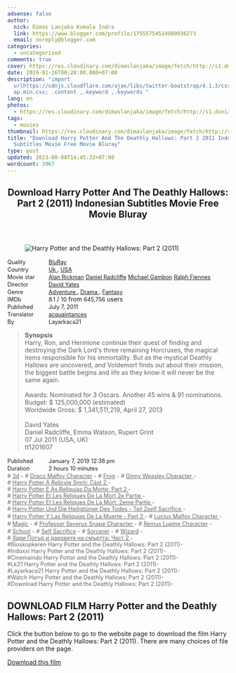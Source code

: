 ```yaml
---
adsense: false
author:
  nick: Dimas Lanjaka Kumala Indra
  link: https://www.blogger.com/profile/17555754514989936273
  email: noreply@blogger.com
categories:
  - uncategorized
comments: true
cover: https://res.cloudinary.com/dimaslanjaka/image/fetch/http://s1.dunia21.org/wp-content/uploads/2015/12/film-harry-potter-and-the-deathly-hallows-part-2-2011.jpg
date: 2019-01-26T00:28:00.000+07:00
description: "import
  urlhttps://cdnjs.cloudflare.com/ajax/libs/twitter-bootstrap/4.1.3/css/bootstr\
  ap.min.css; .content ,.keyword ,.keywords "
lang: en
photos:
  - https://res.cloudinary.com/dimaslanjaka/image/fetch/http://s1.dunia21.org/wp-content/uploads/2015/12/film-harry-potter-and-the-deathly-hallows-part-2-2011.jpg
tags:
  - movies
thumbnail: https://res.cloudinary.com/dimaslanjaka/image/fetch/http://s1.dunia21.org/wp-content/uploads/2015/12/film-harry-potter-and-the-deathly-hallows-part-2-2011.jpg
title: "Download Harry Potter And The Deathly Hallows: Part 2 2011 Indonesian
  Subtitles Movie Free Movie Bluray"
type: post
updated: 2023-08-08T14:45:33+07:00
wordcount: 3967
---
```


<div>
  <style>
    @import url("https://cdnjs.cloudflare.com/ajax/libs/twitter-bootstrap/4.1.3/css/bootstrap.min.css");
    .content *,
    .keyword *,
    .keywords * {
      max-width: 100%;
    }
    .keywords h3 {
      margin-right: 15px;
      color: #666;
    }
    .keywords h3::before {
      content: "#";
    }
    .keywords h3::after {
      content: "-";
    }
    .content h3 {
      display: inline-block;
    }
    .keywords h3 {
      display: block;
    }
    .content-wrapper {
      position: relative;
    }
    .content-wrapper::before {
      background: -moz-linear-gradient(top, rgba(255, 255, 255, 0) 0, rgba(255, 255, 255, 1) 100%);
      background: -webkit-linear-gradient(top, rgba(255, 255, 255, 0) 0, rgba(255, 255, 255, 1) 100%);
      background: linear-gradient(to bottom, rgba(255, 255, 255, 0) 0, rgba(255, 255, 255, 1) 100%);
      /* filter: progid: DXImageTransform.Microsoft.gradient(startColorstr='#00ffffff', endColorstr='#ffffff', GradientType=0); */
      bottom: 0;
      left: 0;
      position: absolute;
      width: 100%;
      color: #fff;
      height: 50px; /*content: '';*/ /*z-index: 3*/
    }
    .keywords h3 a {
      color: #666;
    }
    .content {
      position: relative;
    }
    .content h2,
    .content h3 {
      font-style: normal;
      display: inline-block;
      font-weight: 400;
      margin: 0;
      padding: 0;
      font-size: 90%;
    }
    .content-media,
    .show-more {
      font-size: 80%;
    }
    .content h2 {
      width: 90px;
    }
    .content-poster {
      margin-bottom: 10px;
    }
  </style>
  <article class="post">
    <header class="post-header">
      <h1 for="title">
        <span class="notranslate">
          Download Harry Potter And The Deathly Hallows: Part 2 (2011) Indonesian Subtitles Movie Free Movie Bluray
        </span>
      </h1>
    </header>
    <div class="content-wrapper" id="movie-detail">
      <div class="row toggle-more">
        <div class="col-xs-2 content-poster">
          <figure>
            <img
              src="https://res.cloudinary.com/dimaslanjaka/image/fetch/http://s1.dunia21.org/wp-content/uploads/2015/12/film-harry-potter-and-the-deathly-hallows-part-2-2011.jpg"
              alt="Harry Potter and the Deathly Hallows: Part 2 (2011)"
              title="Watch Harry Potter and the Deathly Hallows: Part 2 (2011) Indonesian Subtitles Streaming Movie Free Download Online"
              class="img-thumbnail"
            />
          </figure>
        </div>
        <div class="col-xs-10 content">
          <div>
            <h2><span class="notranslate">Quality</span></h2>
            <h3>
              <span class="notranslate">
                <a
                  href="http://webmanajemen.com/search/?q=quality%20bluray"
                  title="List of the latest and most complete films on BluRay quality"
                >
                  BluRay
                </a>
              </span>
            </h3>
          </div>
          <div>
            <h2><span class="notranslate">Country</span></h2>
            <h3>
              <span class="notranslate">
                <a
                  href="http://webmanajemen.com/search/?q=country%20uk"
                  title="List of the latest and most complete films made by Uk"
                >
                  Uk
                </a>
                ,
                <a
                  href="http://webmanajemen.com/search/?q=country%20usa"
                  title="List of the latest and most complete films made in the USA"
                >
                  USA
                </a>
              </span>
            </h3>
          </div>
          <div>
            <h2><span class="notranslate">Movie star</span></h2>
            <h3>
              <span class="notranslate">
                <a href="http://webmanajemen.com/search/?q=artist%20alan%20rickman">Alan Rickman</a>
              </span>
            </h3>
            <h3>
              <span class="notranslate">
                <a href="http://webmanajemen.com/search/?q=artist%20daniel%20radcliffe">Daniel Radcliffe</a>
              </span>
            </h3>
            <h3>
              <span class="notranslate">
                <a href="http://webmanajemen.com/search/?q=artist%20michael%20gambon">Michael Gambon</a>
              </span>
            </h3>
            <h3>
              <span class="notranslate">
                <a href="http://webmanajemen.com/search/?q=artist%20ralph%20fiennes">Ralph Fiennes</a>
              </span>
            </h3>
          </div>
          <div>
            <h2><span class="notranslate">Director</span></h2>
            <h3>
              <span class="notranslate">
                <a href="http://webmanajemen.com/search/?q=director%20david%20yates">David Yates</a>
              </span>
            </h3>
          </div>
          <div>
            <h2><span class="notranslate">Genre</span></h2>
            <h3>
              <span class="notranslate">
                <a
                  href="http://webmanajemen.com/search/?q=genre%20adventure"
                  title="List of the latest and most complete films Genres"
                >
                  Adventure
                </a>
                ,
                <a
                  href="http://webmanajemen.com/search/?q=genre%20drama"
                  title="List of the latest and most complete films Genres"
                >
                  Drama
                </a>
                ,
                <a
                  href="http://webmanajemen.com/search/?q=genre%20fantasy"
                  title="List of the latest and most complete films Genres"
                >
                  Fantasy
                </a>
              </span>
            </h3>
          </div>
          <div>
            <h2><span class="notranslate">IMDb</span></h2>
            <h3><span class="notranslate">8.1</span></h3>
            <span class="notranslate">/</span>
            <h3><span class="notranslate">10</span></h3>
            <span class="notranslate">from</span>
            <h3><span class="notranslate">645,756</span></h3>
            <span class="notranslate">users</span>
          </div>
          <div>
            <h2><span class="notranslate">Published</span></h2>
            <h3><span class="notranslate">July 7, 2011</span></h3>
          </div>
          <div>
            <h2><span class="notranslate">Translator</span></h2>
            <h3>
              <span class="notranslate">
                <a href="http://webmanajemen.com/search/?q=translator%20pein%20akatsuki">acquaintances</a>
              </span>
            </h3>
          </div>
          <div>
            <h2><span class="notranslate">By</span></h2>
            <h3><span class="notranslate">Layarkaca21</span></h3>
          </div>
          <blockquote>
            <span class="notranslate"><strong>Synopsis</strong></span>
            <br />
            <span class="notranslate">
              Harry, Ron, and Hermione continue their quest of finding and destroying the Dark Lord's three remaining
              Horcruxes, the magical items responsible for his immortality.
            </span>
            <span class="notranslate">
              But as the mystical Deathly Hallows are uncovered, and Voldemort finds out about their mission, the
              biggest battle begins and life as they know it will never be the same again.
            </span>
            <br />
            <br />
            <span class="notranslate">Awards: Nominated for 3 Oscars. Another 45 wins &amp; 91 nominations.</span>
            <br />
            <span class="notranslate">Budget: $ 125,000,000 (estimated)</span>
            <br />
            <span class="notranslate">Worldwide Gross: $ 1,341,511,219, April 27, 2013</span>
            <br />
            <span><br /></span>
            <span class="notranslate"><span>David Yates</span></span>
            <span><br /></span>
            <span class="notranslate"><span>Daniel Radcliffe, Emma Watson, Rupert Grint</span></span>
            <span><br /></span>
            <span class="notranslate"><span>07 Jul 2011 (USA, UK)</span></span>
            <span><br /></span>
            <span class="notranslate"><span>tt1201607</span></span>
            <span><br /></span>
          </blockquote>
          <div>
            <h2><span class="notranslate">Published</span></h2>
            <h3><span class="notranslate">January 7, 2019 12:38 pm</span></h3>
          </div>
          <div>
            <h2><span class="notranslate">Duration</span></h2>
            <h3><span class="notranslate">2 hours 10 minutes</span></h3>
          </div>
          <div class="keywords">
            <h3>
              <span class="notranslate"><a href="http://webmanajemen.com/search/?q=tag%203d">3d</a></span>
            </h3>
            <h3>
              <span class="notranslate">
                <a href="http://webmanajemen.com/search/?q=tag%20draco%20malfoy%20character">Draco Malfoy Character</a>
              </span>
            </h3>
            <h3>
              <span class="notranslate"><a href="http://webmanajemen.com/search/?q=tag%20frog">Frog</a></span>
            </h3>
            <h3>
              <span class="notranslate">
                <a href="http://webmanajemen.com/search/?q=tag%20ginny%20weasley%20character">
                  Ginny Weasley Character
                </a>
              </span>
            </h3>
            <h3>
              <span class="notranslate">
                <a href="http://webmanajemen.com/search/?q=tag%20harry%20potter%20a%20relikvie%20smrti%20cast%202">
                  Harry Potter A Relicvie Smrti: Cást 2
                </a>
              </span>
            </h3>
            <h3>
              <span class="notranslate">
                <a
                  href="http://webmanajemen.com/search/?q=tag%20harry%20potter%20e%20as%20reliquias%20da%20morte%20parte%202"
                >
                  Harry Potter E As Relíquias Da Morte: Part 2
                </a>
              </span>
            </h3>
            <h3>
              <span class="notranslate">
                <a
                  href="http://webmanajemen.com/search/?q=tag%20harry%20potter%20et%20les%20reliques%20de%20la%20mort%202e%20partie"
                >
                  Harry Potter Et Les Reliques De La Mort 2e Partie
                </a>
              </span>
            </h3>
            <h3>
              <span class="notranslate">
                <a
                  href="http://webmanajemen.com/search/?q=tag%20harry%20potter%20et%20les%20reliques%20de%20la%20mort%202eme%20partie"
                >
                  Harry Potter Et Les Reliques De La Mort: 2eme Partie
                </a>
              </span>
            </h3>
            <h3>
              <span class="notranslate">
                <a
                  href="http://webmanajemen.com/search/?q=tag%20harry%20potter%20und%20die%20heiligtumer%20des%20todes%20teil%202self%20sacrifice"
                >
                  Harry Potter Und Die Heiligtümer Des Todes - Teil 2self Sacrifice
                </a>
              </span>
            </h3>
            <h3>
              <span class="notranslate">
                <a
                  href="http://webmanajemen.com/search/?q=tag%20harry%20potter%20y%20las%20reliquias%20de%20la%20muerte%20parte%202"
                >
                  Harry Potter Y Las Reliquias De La Muerte - Part 2
                </a>
              </span>
            </h3>
            <h3>
              <span class="notranslate">
                <a href="http://webmanajemen.com/search/?q=tag%20lucius%20malfoy%20character">
                  Lucius Malfoy Character
                </a>
              </span>
            </h3>
            <h3>
              <span class="notranslate"><a href="http://webmanajemen.com/search/?q=tag%20magic">Magic</a></span>
            </h3>
            <h3>
              <span class="notranslate">
                <a href="http://webmanajemen.com/search/?q=tag%20professor%20severus%20snape%20character">
                  Professor Severus Snape Character
                </a>
              </span>
            </h3>
            <h3>
              <span class="notranslate">
                <a href="http://webmanajemen.com/search/?q=tag%20remus%20lupin%20character">Remus Lupine Character</a>
              </span>
            </h3>
            <h3>
              <span class="notranslate"><a href="http://webmanajemen.com/search/?q=tag%20school">School</a></span>
            </h3>
            <h3>
              <span class="notranslate">
                <a href="http://webmanajemen.com/search/?q=tag%20self%20sacrifice">Self Sacrifice</a>
              </span>
            </h3>
            <h3>
              <span class="notranslate"><a href="http://webmanajemen.com/search/?q=tag%20sorcerer">Sorcerer</a></span>
            </h3>
            <h3>
              <span class="notranslate"><a href="http://webmanajemen.com/search/?q=tag%20wizard">Wizard</a></span>
            </h3>
            <h3>
              <span class="notranslate">
                <a
                  href="http://webmanajemen.com/search/?q=tag%20%D1%85%D0%B0%D1%80%D0%B8%20%D0%BF%D0%BE%D1%82%D1%8A%D1%80%20%D0%B8%20%D0%B4%D0%B0%D1%80%D0%BE%D0%B2%D0%B5%D1%82%D0%B5%20%D0%BD%D0%B0%20%D1%81%D0%BC%D1%8A%D1%80%D1%82%D1%82%D0%B0%20%D1%87%D0%B0%D1%81%D1%82%202"
                >
                  Хари Потър и даровете на смъртта: Част 2
                </a>
              </span>
            </h3>
            <h3><span class="notranslate">Bioskopkeren Harry Potter and the Deathly Hallows: Part 2 (2011)</span></h3>
            <h3><span class="notranslate">Indoxxi Harry Potter and the Deathly Hallows: Part 2 (2011)</span></h3>
            <h3><span class="notranslate">Cinemaindo Harry Potter and the Deathly Hallows: Part 2 (2011)</span></h3>
            <h3><span class="notranslate">Lk21 Harry Potter and the Deathly Hallows: Part 2 (2011)</span></h3>
            <h3><span class="notranslate">Layarkaca21 Harry Potter and the Deathly Hallows: Part 2 (2011)</span></h3>
            <h3><span class="notranslate">Watch Harry Potter and the Deathly Hallows: Part 2 (2011)</span></h3>
            <h3><span class="notranslate">Download Harry Potter and the Deathly Hallows: Part 2 (2011)</span></h3>
          </div>
        </div>
      </div>
    </div>
  </article>
  <div class="download-movie" id="download-movie">
    <h2><span class="notranslate">DOWNLOAD FILM Harry Potter and the Deathly Hallows: Part 2 (2011)</span></h2>
    <p>
      <span class="notranslate">
        Click the button below to go to the website page to download the film Harry Potter and the Deathly Hallows: Part
        2 (2011).
      </span>
      <span class="notranslate">There are many choices of file providers on the page.</span>
    </p>
    <a
      href="https://webmanajemen.com/p/redirect.html?url=aHR0cDovL2RsLmxheWFya2FjYTIxLnZpcC9nZXQvaGFycnktcG90dGVyLWFuZC10aGUtZGVhdGhseS1oYWxsb3dzLXBhcnQtMi0yMDEx"
      target="_blank"
      class="btn btn-success"
    >
      <i class="fa-download"></i>
    </a>
    <span class="notranslate">
      <a
        href="https://webmanajemen.com/p/redirect.html?url=aHR0cDovL2RsLmxheWFya2FjYTIxLnZpcC9nZXQvaGFycnktcG90dGVyLWFuZC10aGUtZGVhdGhseS1oYWxsb3dzLXBhcnQtMi0yMDEx"
        target="_blank"
        class="btn btn-success"
      >
        Download this film
      </a>
    </span>
    <a
      href="http://webmanajemen.com/search/?q=petunjuk%20cara%20download%20film"
      target="_blank"
      class="btn btn-default"
      style="display: none"
    >
      <i class="fa-info-circled"></i>
    </a>
    <span class="notranslate">
      <a
        href="http://webmanajemen.com/search/?q=petunjuk%20cara%20download%20film"
        target="_blank"
        class="btn btn-default"
        style="display: none"
      >
        Instructions for Downloading
      </a>
    </span>
  </div>
</div>
